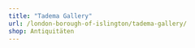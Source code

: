 ```yaml
---
title: "Tadema Gallery"
url: /london-borough-of-islington/tadema-gallery/
shop: Antiquitäten
---
```

